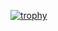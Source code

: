 [![trophy](https://github-profile-trophy.vercel.app/?username=BoolmanO)](https://github.com/ryo-ma/github-profile-trophy)
